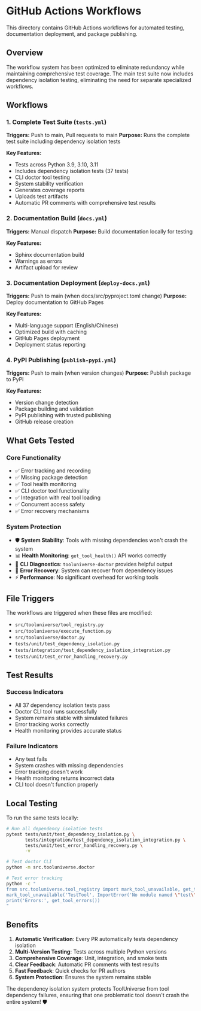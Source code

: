# GitHub Actions Workflows

This directory contains GitHub Actions workflows for automated testing, documentation deployment, and package publishing.

## Overview

The workflow system has been optimized to eliminate redundancy while maintaining comprehensive test coverage. The main test suite now includes dependency isolation testing, eliminating the need for separate specialized workflows.

## Workflows

### 1. Complete Test Suite (`tests.yml`)
**Triggers:** Push to main, Pull requests to main
**Purpose:** Runs the complete test suite including dependency isolation tests

**Key Features:**
- Tests across Python 3.9, 3.10, 3.11
- Includes dependency isolation tests (37 tests)
- CLI doctor tool testing
- System stability verification
- Generates coverage reports
- Uploads test artifacts
- Automatic PR comments with comprehensive test results

### 2. Documentation Build (`docs.yml`)
**Triggers:** Manual dispatch
**Purpose:** Build documentation locally for testing

**Key Features:**
- Sphinx documentation build
- Warnings as errors
- Artifact upload for review

### 3. Documentation Deployment (`deploy-docs.yml`)
**Triggers:** Push to main (when docs/src/pyproject.toml change)
**Purpose:** Deploy documentation to GitHub Pages

**Key Features:**
- Multi-language support (English/Chinese)
- Optimized build with caching
- GitHub Pages deployment
- Deployment status reporting

### 4. PyPI Publishing (`publish-pypi.yml`)
**Triggers:** Push to main (when version changes)
**Purpose:** Publish package to PyPI

**Key Features:**
- Version change detection
- Package building and validation
- PyPI publishing with trusted publishing
- GitHub release creation

## What Gets Tested

### Core Functionality
- ✅ Error tracking and recording
- ✅ Missing package detection
- ✅ Tool health monitoring
- ✅ CLI doctor tool functionality
- ✅ Integration with real tool loading
- ✅ Concurrent access safety
- ✅ Error recovery mechanisms

### System Protection
- 🛡️ **System Stability**: Tools with missing dependencies won't crash the system
- 📊 **Health Monitoring**: `get_tool_health()` API works correctly
- 🔧 **CLI Diagnostics**: `tooluniverse-doctor` provides helpful output
- 🔄 **Error Recovery**: System can recover from dependency issues
- ⚡ **Performance**: No significant overhead for working tools

## File Triggers

The workflows are triggered when these files are modified:
- `src/tooluniverse/tool_registry.py`
- `src/tooluniverse/execute_function.py`
- `src/tooluniverse/doctor.py`
- `tests/unit/test_dependency_isolation.py`
- `tests/integration/test_dependency_isolation_integration.py`
- `tests/unit/test_error_handling_recovery.py`

## Test Results

### Success Indicators
- All 37 dependency isolation tests pass
- Doctor CLI tool runs successfully
- System remains stable with simulated failures
- Error tracking works correctly
- Health monitoring provides accurate status

### Failure Indicators
- Any test fails
- System crashes with missing dependencies
- Error tracking doesn't work
- Health monitoring returns incorrect data
- CLI tool doesn't function properly

## Local Testing

To run the same tests locally:

```bash
# Run all dependency isolation tests
pytest tests/unit/test_dependency_isolation.py \
       tests/integration/test_dependency_isolation_integration.py \
       tests/unit/test_error_handling_recovery.py \
       -v

# Test doctor CLI
python -m src.tooluniverse.doctor

# Test error tracking
python -c "
from src.tooluniverse.tool_registry import mark_tool_unavailable, get_tool_errors
mark_tool_unavailable('TestTool', ImportError('No module named \"test\"'))
print('Errors:', get_tool_errors())
"
```

## Benefits

1. **Automatic Verification**: Every PR automatically tests dependency isolation
2. **Multi-Version Testing**: Tests across multiple Python versions
3. **Comprehensive Coverage**: Unit, integration, and smoke tests
4. **Clear Feedback**: Automatic PR comments with test results
5. **Fast Feedback**: Quick checks for PR authors
6. **System Protection**: Ensures the system remains stable

The dependency isolation system protects ToolUniverse from tool dependency failures, ensuring that one problematic tool doesn't crash the entire system! 🛡️
